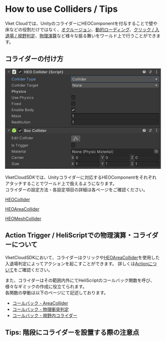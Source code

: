 # How to use Colliders / Tips

Vket Cloudでは、UnityのコライダーにHEOComponentを付与することで壁や床などの役割だけではなく、[オクルージョン](./OcclusionCulling.md)、[動的ローディング](../HEOComponents/HEOField.md)、[クリック / 入退場 / 視野判定](../HEOComponents/HEOCollider.md#_1)、[物理演算](./PhysicsEngine.md)など様々な振る舞いをワールド上で行うことができます。<br>

## コライダーの付け方

![HEOCollider_1](../HEOComponents/img/HEOCollider_1.jpg)

VketCloudSDKでは、Unityコライダーに対応するHEOComponentをそれぞれアタッチすることでワールド上で扱えるようになります。<br>
コライダーの設定方法・各設定項目の詳細は各ページをご確認ください。

[HEOCollider](../HEOComponents/HEOCollider.md)

[HEOAreaCollider](../HEOComponents/HEOAreacollider.md)

[HEOMeshCollider](../HEOComponents/HEOMeshCollider.md)

## Action Trigger / HeliScriptでの物理演算・コライダーについて

VketCloudSDKにおいて、コライダーはクリックや[HEOAreaCollider](../HEOComponents/HEOAreacollider.md)を使用した入退場判定によってアクションを起こすことができます。
詳しくは[Actionについて](../Actions/ActionsOverview.md)をご確認ください。

また、コライダーはその範囲内外にてHeliScriptのコールバック関数を呼び、様々なギミックの作成に役立てられます。<br>
各関数の挙動は以下のページにて記述しております。

- [コールバック - AreaCollider](../hs/hs_component.md#-areacollider)
- [コールバック - 物理衝突判定](../hs/hs_component.md#-_2)
- [コールバック - 視野内コライダー](../hs/hs_component.md#-_3)

## Tips: 階段にコライダーを設置する際の注意点
